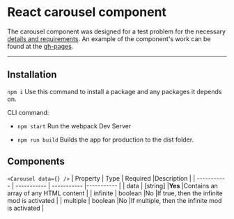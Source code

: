 # React carousel component

The carousel component was designed for a test problem for the necessary [details and requirements](./TASK.md).
An example of the component's work can be found at the [gh-pages](https://gerasik.github.io/react-carousel/).

---

## Installation

`npm i` Use this command to install a package and any packages it depends on.

CLI command:

- `npm start`
  Run the webpack Dev Server

- `npm run build`
  Builds the app for production to the dist folder.

## Components

`<Carousel data={} />`
| Property | Type | Required |Description |
| ----------- | ----------- | ----------- |----------- |
| data | [string] |**Yes** |Contains an array of any HTML content |
| infinite | boolean |No |If true, then the infinite mod is activated |
| multiple | boolean |No |If multiple, then the infinite mod is activated |
